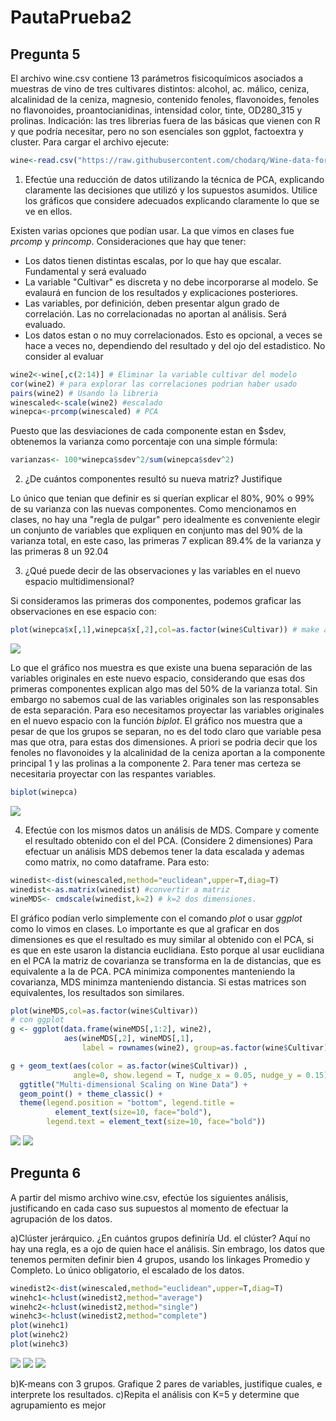 # PautaPrueba2
## Pregunta 5

El archivo wine.csv contiene 13 parámetros fisicoquímicos asociados a muestras de vino de tres cultivares distintos: alcohol, ac. málico, ceniza, alcalinidad de la ceniza, magnesio, contenido fenoles, flavonoides, fenoles no flavonoides, proantocianidinas, intensidad color, tinte, OD280_315 y prolinas. Indicación: las tres librerias fuera de las básicas que vienen con R y que podría necesitar, pero no son esenciales son ggplot, factoextra y cluster. Para cargar el archivo ejecute:
```R
wine<-read.csv("https://raw.githubusercontent.com/chodarq/Wine-data-for-PCA-exercise/master/wine.csv",header=T)
```
1) Efectúe una reducción de datos utilizando la técnica de PCA, explicando claramente las decisiones que utilizó y los supuestos asumidos. Utilice los gráficos que considere adecuados explicando claramente lo que se ve en ellos.

Existen varias opciones que podían usar. La que vimos en clases fue <i>prcomp</i> y <i>princomp</i>. Consideraciones que hay que tener:
- Los datos tienen distintas escalas, por lo que hay que escalar. Fundamental y será evaluado
- La variable "Cultivar" es discreta y no debe incorporarse al modelo. Se evalaurá en funcion de los resultados y explicaciones posteriores.
- Las variables, por definición, deben presentar algun grado de correlación. Las no correlacionadas no aportan al análisis. Será evaluado.
- Los datos estan o no muy correlacionados. Esto es opcional, a veces se hace a veces no, dependiendo del resultado y del ojo del estadistico. No consider al evaluar

```R
wine2<-wine[,c(2:14)] # Eliminar la variable cultivar del modelo
cor(wine2) # para explorar las correlaciones podrian haber usado
pairs(wine2) # Usando la libreria 
winescaled<-scale(wine2) #escalado
winepca<-prcomp(winescaled) # PCA
```
Puesto que las desviaciones de cada componente estan en $sdev, obtenemos la varianza como porcentaje con una simple fórmula:
```R
varianzas<- 100*winepca$sdev^2/sum(winepca$sdev^2)
```

2) ¿De cuántos componentes resultó su nueva matriz? Justifique

Lo único que tenian que definir es si querían explicar el 80%, 90% o 99% de su varianza con las nuevas componentes. Como mencionamos en clases, no hay una "regla de pulgar" pero idealmente es conveniente elegir un conjunto de variables que expliquen en conjunto mas del 90% de la varianza total, en este caso, las primeras 7 explican 89.4% de la varianza y las primeras 8 un 92.04

3) ¿Qué puede decir de las observaciones y las variables en el nuevo espacio multidimensional?

Si consideramos las primeras dos componentes, podemos graficar las observaciones en ese espacio con:
```R
plot(winepca$x[,1],winepca$x[,2],col=as.factor(wine$Cultivar)) # make a scatterplot
```
![](https://github.com/chodarq/PautaPrueba2/blob/master/gafico1.png)

Lo que el gráfico nos muestra es que existe una buena separación de las variables originales en este nuevo espacio, considerando que esas dos primeras componentes explican algo mas del 50% de la varianza total. Sin embargo no sabemos cual de las variables originales son las responsables de esta separación. Para eso necesitamos proyectar las variables originales en el nuevo espacio con la función <i>biplot</i>. El gráfico nos muestra que a pesar de que los grupos se separan, no es del todo claro que variable pesa mas que otra, para estas dos dimensiones. A priori se podria decir que los fenoles no flavonoides y la alcalinidad de la ceniza aportan a la componente principal 1 y las prolinas a la componente 2. Para tener mas certeza se necesitaria proyectar con las respantes variables.

```R
biplot(winepca)
```
![](https://github.com/chodarq/PautaPrueba2/blob/master/grafico2.png)

4) Efectúe con los mismos datos un análisis de MDS. Compare y comente el resultado obtenido con el del PCA. (Considere 2 dimensiones)
Para efectuar un análisis MDS debemos tener la data escalada y ademas como matrix, no como dataframe. Para esto:
```R
winedist<-dist(winescaled,method="euclidean",upper=T,diag=T)
winedist<-as.matrix(winedist) #convertir a matriz
wineMDS<- cmdscale(winedist,k=2) # k=2 dos dimensiones.
```
El gráfico podían verlo simplemente con el comando <i>plot</i> o usar <i>ggplot</i> como lo vimos en clases. Lo importante es que al graficar en dos dimensiones es que el resultado es muy similar al obtenido con el PCA, si es que en este usaron la distancia euclidiana. Esto porque al usar euclidiana en el PCA la matriz de covarianza se transforma en la de distancias, que es equivalente a la de PCA. PCA minimiza componentes manteniendo la covarianza, MDS minimza manteniendo distancia. Si estas matrices son equivalentes, los resultados son similares. 
```R
plot(wineMDS,col=as.factor(wine$Cultivar))
# con ggplot
g <- ggplot(data.frame(wineMDS[,1:2], wine2), 
            aes(wineMDS[,2], wineMDS[,1],
                label = rownames(wine2), group=as.factor(wine$Cultivar)))

g + geom_text(aes(color = as.factor(wine$Cultivar)) , 
              angle=0, show.legend = T, nudge_x = 0.05, nudge_y = 0.15) + 
  ggtitle("Multi-dimensional Scaling on Wine Data") +
  geom_point() + theme_classic() + 
  theme(legend.position = "bottom", legend.title = 
          element_text(size=10, face="bold"), 
        legend.text = element_text(size=10, face="bold"))
``` 
![](https://github.com/chodarq/PautaPrueba2/blob/master/grafico3.png)
![](https://github.com/chodarq/PautaPrueba2/blob/master/grafico4.png)

## Pregunta 6

A partir del mismo archivo wine.csv, efectúe los siguientes análisis, justificando en cada caso sus supuestos al momento de efectuar la agrupación de los datos.

a)Clúster jerárquico. ¿En cuántos grupos definiría Ud. el clúster?
Aquí no hay una regla, es a ojo de quien hace el análisis. Sin embrago, los datos que tenemos permiten definir bien 4 grupos, usando los linkages Promedio y Completo. Lo único obligatorio, el escalado de los datos.
```R
winedist2<-dist(winescaled,method="euclidean",upper=T,diag=T) 
winehc1<-hclust(winedist2,method="average")
winehc2<-hclust(winedist2,method="single")
winehc3<-hclust(winedist2,method="complete")
plot(winehc1)
plot(winehc2)
plot(winehc3)
```
![](https://github.com/chodarq/PautaPrueba2/blob/master/grafico6.png)
![](https://github.com/chodarq/PautaPrueba2/blob/master/grafico7.png)
![](https://github.com/chodarq/PautaPrueba2/blob/master/grafico8.png)

b)K-means con 3 grupos. Grafique 2 pares de variables, justifique cuales, e interprete los resultados.
c)Repita el análisis con K=5 y determine que agrupamiento es mejor
